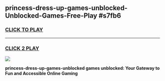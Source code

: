 
## princess-dress-up-games-unblocked-Unblocked-Games-Free-Play #s7fb6
<h3>
<a href="https://us.freeplayer.one?title=princess-dress-up-games-unblocked&ref=9M">CLICK TO PLAY</a></h3>
<hr>

<h3>
<a href="https://us.freeplayer.one?title=princess-dress-up-games-unblocked&ref=9M">CLICK 2 PLAY</a>
  
</h3>

<a href="https://us.freeplayer.one?title=princess-dress-up-games-unblocked&ref=9M"><img src="https://clearcache.store/games.png"></a>


**princess-dress-up-games-unblocked games unblocked: Your Gateway to Fun and Accessible Online Gaming**
